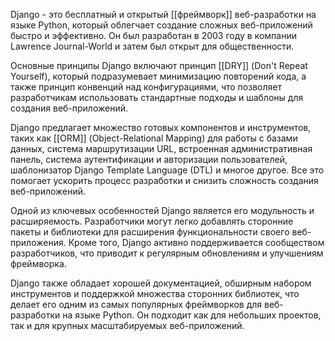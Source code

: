 Django - это бесплатный и открытый [[фреймворк]] веб-разработки на языке Python, который облегчает создание сложных веб-приложений быстро и эффективно. Он был разработан в 2003 году в компании Lawrence Journal-World и затем был открыт для общественности.

Основные принципы Django включают принцип [[DRY]] (Don't Repeat Yourself), который подразумевает минимизацию повторений кода, а также принцип конвенций над конфигурациями, что позволяет разработчикам использовать стандартные подходы и шаблоны для создания веб-приложений.

Django предлагает множество готовых компонентов и инструментов, таких как [[ORM]] (Object-Relational Mapping) для работы с базами данных, система маршрутизации URL, встроенная административная панель, система аутентификации и авторизации пользователей, шаблонизатор Django Template Language (DTL) и многое другое. Все это помогает ускорить процесс разработки и снизить сложность создания веб-приложений.

Одной из ключевых особенностей Django является его модульность и расширяемость. Разработчики могут легко добавлять сторонние пакеты и библиотеки для расширения функциональности своего веб-приложения. Кроме того, Django активно поддерживается сообществом разработчиков, что приводит к регулярным обновлениям и улучшениям фреймворка.

Django также обладает хорошей документацией, обширным набором инструментов и поддержкой множества сторонних библиотек, что делает его одним из самых популярных фреймворков для веб-разработки на языке Python. Он подходит как для небольших проектов, так и для крупных масштабируемых веб-приложений.